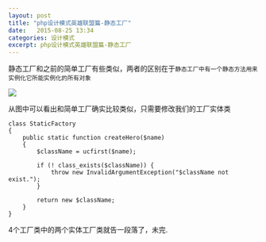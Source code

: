 ```yaml
---
layout: post
title: "php设计模式英雄联盟篇-静态工厂"
date:   2015-08-25 13:34
categories: 设计模式
excerpt: php设计模式英雄联盟篇-静态工厂
---
```


静态工厂和之前的简单工厂有些类似，两者的区别在于`静态工厂中有一个静态方法用来实例化它所能实例化的所有对象`

![](http://ww1.sinaimg.cn/mw690/baa3278fgw1evesrm3v3fj20dd0by3z9.jpg)

从图中可以看出和简单工厂确实比较类似，只需要修改我们的工厂实体类

    class StaticFactory
    {
        public static function createHero($name)
        {
            $className = ucfirst($name);

            if (! class_exists($className)) {
                throw new InvalidArgumentException("$className not exist.");
            }

            return new $className;
        }
    }

4个工厂类中的两个实体工厂类就告一段落了，未完.